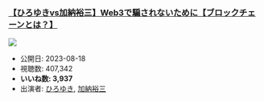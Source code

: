 ### [【ひろゆきvs加納裕三】Web3で騙されないために【ブロックチェーンとは？】](https://www.youtube.com/watch?v=ZuX2n1s_0rQ)
[![](https://img.youtube.com/vi/ZuX2n1s_0rQ/sddefault.jpg)](https://www.youtube.com/watch?v=ZuX2n1s_0rQ)
-   公開日: 2023-08-18
-   視聴数: 407,342
-   **いいね数: 3,937**
-   出演者: [ひろゆき](/rehacq_fan/people/ひろゆき "wikilink"), [加納裕三](/rehacq_fan/people/加納裕三 "wikilink")
